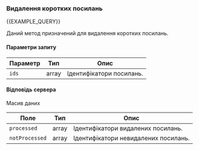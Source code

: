 ### Видалення коротких посилань
{{EXAMPLE_QUERY}}

Даний метод призначений для видалення коротких посилань. 

#### Параметри запиту

 Параметр | Тип    | Опис
----------|--------|-----------
`ids`     | array  | Ідентифікатори посилань.


#### Відповідь сервера
Масив даних

Поле           | Тип     | Опис
---------------|---------|-------------
`processed`    | array   | Ідентифікатори видалених посилань.
`notProcessed` | array   | Ідентифікатори невидалених посилань.

